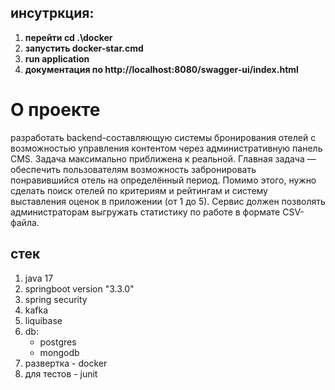 ## инсутркция:
1. **перейти cd .\docker**
2. **запустить docker-star.cmd**
3. **run application**
4. **документация по http://localhost:8080/swagger-ui/index.html**


# О проекте
разработать backend-составляющую системы бронирования отелей с возможностью управления контентом через административную панель CMS. 
Задача максимально приближена к реальной.
Главная задача — обеспечить пользователям возможность забронировать понравившийся отель на определённый период.
Помимо этого, нужно сделать поиск отелей по критериям и рейтингам и систему выставления оценок в приложении (от 1 до 5).
Сервис должен позволять администраторам выгружать статистику по работе в формате CSV-файла.

## стек
1. java 17
2. springboot version "3.3.0"
3. spring security
3. kafka
4. liquibase
5. db:
    - postgres
    - mongodb
6. развертка - docker 
7. для тестов - junit